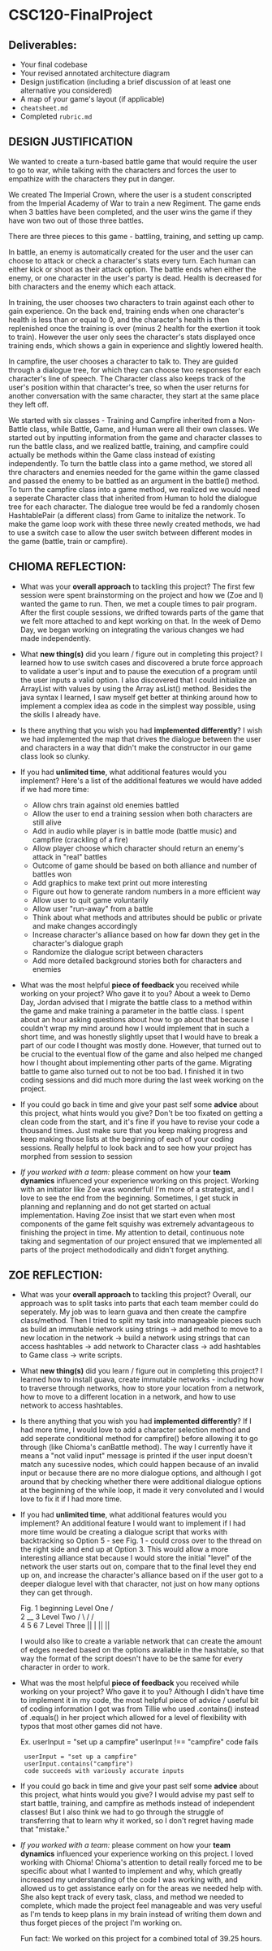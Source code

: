 # CSC120-FinalProject

## Deliverables:
 - Your final codebase
 - Your revised annotated architecture diagram
 - Design justification (including a brief discussion of at least one alternative you considered)
 - A map of your game's layout (if applicable)
 - `cheatsheet.md`
 - Completed `rubric.md`

## DESIGN JUSTIFICATION
We wanted to create a turn-based battle game that would require the user to go to war, while talking with the characters and forces the user to empathize with the characters they put in danger.

We created The Imperial Crown, where the user is a student conscripted from the Imperial Academy of War to train a new Regiment. The game ends when 3 battles have been completed, and the user wins the game if they have won two out of those three battles.

There are three pieces to this game - battling, training, and setting up camp.

In battle, an enemy is automatically created for the user and the user can choose to attack or check a character's stats every turn. Each human can either kick or shoot as their attack option. The battle ends when either the enemy, or one character in the user's party is dead. Health is decreased for bith characters and the enemy which each attack.

In training, the user chooses two characters to train against each other to gain experience. On the back end, training ends when one character's health is less than or equal to 0, and the character's health is then replenished once the training is over (minus 2 health for the exertion it took to train). However the user only sees the character's stats displayed once training ends, which shows a gain in experience and slightly lowered health.

In campfire, the user chooses a character to talk to. They are guided through a dialogue tree, for which they can choose two responses for each character's line of speech. The Character class also keeps track of the user's position within that character's tree, so when the user returns for another conversation with the same character, they start at the same place they left off.

We started with six classes - Training and Campfire inherited from a Non-Battle class, while Battle, Game, and Human were all their own classes. We started out by inputting information from the game and character classes to run the battle class, and we realized battle, training, and campfire could actually be methods within the Game class instead of existing independently. To turn the battle class into a game method, we stored all thre characters and enemies needed for the game within the game classed and passed the enemy to be battled as an argument in the battle() method. To turn the campfire class into a game method, we realized we would need a seperate Character class that inherited from Human to hold the dialogue tree for each character. The dialogue tree would be fed a randomly chosen HashtablePair (a different class) from Game to initalize the network. To make the game loop work with these three newly created methods, we had to use a switch case to allow the user switch between different modes in the game (battle, train or campfire).


## CHIOMA REFLECTION:
 - What was your **overall approach** to tackling this project?
 The first few session were spent brainstorming on the project and how we (Zoe and I) wanted the game to run. Then, we met a couple times to pair program. After the first couple sessions, we drifted towards parts of the game that we felt more attached to and kept working on that. In the week of Demo Day, we began working on integrating the various changes we had made independently.
 - What **new thing(s)** did you learn / figure out in completing this project?
 I learned how to use switch cases and discovered a brute force approach to validate a user's input and to pause the execution of a program until the user inputs a valid option. I also discovered that I could initialize an ArrayList with values by using the Array asList() method. Besides the java syntax I learned, I saw myself get better at thinking around how to implement a complex idea as code in the simplest way possible, using the skills I already have.
 - Is there anything that you wish you had **implemented differently**?
 I wish we had implemented the map that drives the dialogue between the user and characters in a way that didn't make the constructor in our game class look so clunky. 
 - If you had **unlimited time**, what additional features would you implement?
 Here's a list of the additional features we would have added if we had more time: 
    - Allow chrs train against old enemies battled
    - Allow the user to end a training session when both characters are still alive
    - Add in audio while player is in battle mode (battle music) and campfire (crackling of a fire)
    - Allow player choose which character should return an enemy's attack in "real" battles
    - Outcome of game should be based on both alliance and number of battles won
    - Add graphics to make text print out more interesting
    - Figure out how to generate random numbers in a more efficient way
    - Allow user to quit game voluntarily
    - Allow user "run-away" from a battle
    - Think about what methods and attributes should be public or private and make changes accordingly
    - Increase character's alliance based on how far down they get in the character's dialogue graph
    - Randomize the dialogue script between characters
    - Add more detailed background stories both for characters and enemies

 - What was the most helpful **piece of feedback** you received while working on your project? Who gave it to you?
About a week to Demo Day, Jordan advised that I migrate the battle class to a method within the game and make training a parameter in the battle class. I spent about an hour asking questions about how to go about that because I couldn't wrap my mind around how I would implement that in such a short time, and was honestly slightly upset that I would have to break a part of our code I thought was mostly done. However, that turned out to be crucial to the eventual flow of the game and also helped me changed how I thought about implementing other parts of the game. Migrating battle to game also turned out to not be too bad. I finished it in two coding sessions and did much more during the last week working on the project. 

 - If you could go back in time and give your past self some **advice** about this project, what hints would you give?
 Don't be too fixated on getting a clean code from the start, and it's fine if you have to revise your code a thousand times. Just make sure that you keep making progress and keep making those lists at the beginning of each of your coding sessions. Really helpful to look back and to see how your project has morphed from session to session
 - _If you worked with a team:_ please comment on how your **team dynamics** influenced your experience working on this project.
Working with an initiator like Zoe was wonderful! I'm more of a strategist, and I love to see the end from the beginning. Sometimes, I get stuck in planning and replanning and do not get started on actual implementation. Having Zoe insist that we start even when most components of the game felt squishy was extremely advantageous to finishing the project in time. My attention to detail, continuous note taking and segmentation of our project ensured that we implemented all parts of the project methododically and didn't forget anything.

## ZOE REFLECTION:
 - What was your **overall approach** to tackling this project?
    Overall, our approach was to split tasks into parts that each team member could do seperately. My job was to learn guava and then create the campfire class/method. Then I tried to split my task into manageable pieces such as build an immutable network using strings -> add method to move to a new location in the network -> build a network using strings that can access hashtables -> add network to Character class -> add hashtables to Game class -> write scripts.

 - What **new thing(s)** did you learn / figure out in completing this project?
    I learned how to install guava, create immutable networks - including how to traverse through networks, how to store your location from a network, how to move to a different location in a network, and how to use network to access hashtables.
    
 - Is there anything that you wish you had **implemented differently**?
    If I had more time, I would love to add a character selection method and add seperate conditional method for campfire() before allowing it to go through (like Chioma's canBattle method). The way I currently have it means a "not valid input" message is printed if the user input doesn't match any sucessive nodes, which could happen because of an invalid input or because there are no more dialogue options, and although I got around that by checking whether there were additional dialogue options at the beginning of the while loop, it made it very convoluted and I would love to fix it if I had more time.

 - If you had **unlimited time**, what additional features would you implement?
    An additional feature I would want to implement if I had more time would be creating a dialogue script that works with backtracking so Option 5 - see Fig. 1 - could cross over to the thread on the right side and end up at Option 3. This would allow a more interesting alliance stat because I would store the initial "level" of the network the user starts out on, compare that to the final level they end up on, and increase the character's alliance based on if the user got to a deeper dialogue level with that character, not just on how many options they can get through.

    Fig. 1
     beginning         Level One
       /    \
      2   __ 3         Level Two
     / \ /  / \
     4 5    6 7        Level Three
    || |   || ||

    I would also like to create a variable network that can create the amount of edges needed based on the options avaliable in the hashtable, so that way the format of the script doesn't have to be the same for every character in order to work.

 - What was the most helpful **piece of feedback** you received while working on your project? Who gave it to you?
    Although I didn't have time to implement it in my code, the most helpful piece of advice / useful bit of coding information I got was from Tillie who used .contains() instead of .equals() in her project which allowed for a level of flexibility with typos that most other games did not have.

    Ex. userInput = "set up a campfire"
        userInput !== "campfire"
        code fails

        userInput = "set up a campfire"
        userInput.contains("campfire")
        code succeeds with variously accurate inputs

 - If you could go back in time and give your past self some **advice** about this project, what hints would you give?
    I would advise my past self to start battle, training, and campfire as methods instead of independent classes! But I also think we had to go through the struggle of transferring that to learn why it worked, so I don't regret having made that "mistake."

 - _If you worked with a team:_ please comment on how your **team dynamics** influenced your experience working on this project.
    I loved working with Chioma! Chioma's attention to detail really forced me to be specific about what I wanted to implement and why, which greatly increased my understanding of the code I was working with, and allowed us to get assistance early on for the areas we needed help with. She also kept track of every task, class, and method we needed to complete, which made the project feel manageable and was very useful as I'm tends to keep plans in my brain instead of writing them down and thus forget pieces of the project I'm working on.

    Fun fact: We worked on this project for a combined total of 39.25 hours.